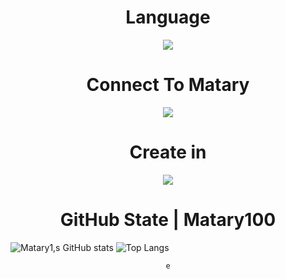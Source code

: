 <h1 align="center">
    Language 
</h1>

<p align="center">
  <a href="https://github.com/Matary1">
    <img src="https://skillicons.dev/icons?i=js,ts,react,next,vue,ps,c,cpp,cp,html,css,sass,go,tailwind,markdown,prisma" />
  </a>
</p>
</h1>
<h1 align="center">
Connect To Matary
</h1>


<p align="center">
  <a href="https://github.com/Matary1">
    <img src="https://skillicons.dev/icons?i=figma,youtube,discord,linkedin,instagram,twitter,gitlab,github" />
  </a>
</p>
    


<h1 align="center">
   Create in 
</h1>

<p align="center">
  <a href="https://github.com/Matary1">
    <img src="https://skillicons.dev/icons?i=vscode,visualstudio," />
  </a>  
    


<h1 align="center">
    GitHub State | Matary100
</h1>


![Matary1,s GitHub stats](https://github-readme-stats.vercel.app/api?username=Matary1&theme=-yellow&show_icons=true)
![Top Langs](https://github-readme-stats.vercel.app/api/top-langs/?username=Matary1&theme=galexy-yellow&layout=compact)


<div align="center">
 




    e
    
    
